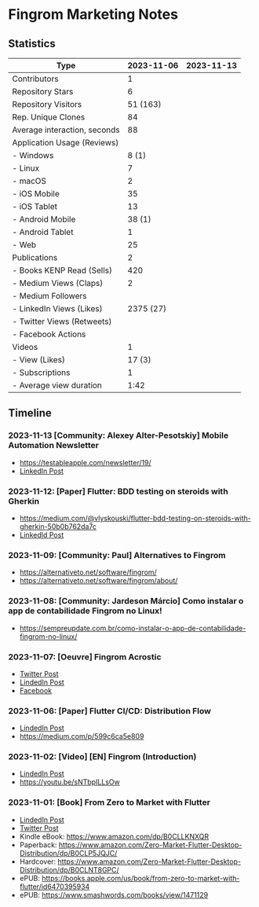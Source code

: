 # Fingrom Marketing Notes

## Statistics

| Type                           | 2023-11-06  | 2023-11-13 |
|--------------------------------|-------------|------------|
| Contributors                   | 1           | |
| Repository Stars               | 6           | |
| Repository Visitors            | 51 (163)    | |
| Rep. Unique Clones             | 84          | |
| Average interaction, seconds   | 88          | |
| Application Usage (Reviews)    |             | |
| - Windows                      | 8 (1)       | |
| - Linux                        | 7           | |
| - macOS                        | 2           | |
| - iOS Mobile                   | 35          | |
| - iOS Tablet                   | 13          | |
| - Android Mobile               | 38 (1)      | |
| - Android Tablet               | 1           | |
| - Web                          | 25          | |
| Publications                   | 2           | |
| - Books KENP Read (Sells)      | 420         | |
| - Medium Views (Claps)         | 2           | |
| - Medium Followers             |             | |
| - LinkedIn Views (Likes)       | 2375 (27)   | |
| - Twitter Views (Retweets)     |             | |
| - Facebook Actions             |             | |
| Videos                         | 1           | |
| - View (Likes)                 | 17 (3)      | |
| - Subscriptions                | 1           | |
| - Average view duration        | 1:42        | |


## Timeline

### 2023-11-13 [Community: Alexey Alter-Pesotskiy] Mobile Automation Newsletter 
- https://testableapple.com/newsletter/19/
- [LinkedIn Post](https://www.linkedin.com/feed/update/urn:li:activity:7129545454538625025/)

### 2023-11-12: [Paper] Flutter: BDD testing on steroids with Gherkin
- https://medium.com/@vlyskouski/flutter-bdd-testing-on-steroids-with-gherkin-50b0b762da7c
- [LinkedId Post](https://www.linkedin.com/posts/v-lyskouski_flutter-bdd-testing-on-steroids-with-gherkin-activity-7129214717285326848-Rhwt)

### 2023-11-09: [Community: Paul] Alternatives to Fingrom
- https://alternativeto.net/software/fingrom/
- https://alternativeto.net/software/fingrom/about/

### 2023-11-08: [Community: Jardeson Márcio] Como instalar o app de contabilidade Fingrom no Linux!
- https://sempreupdate.com.br/como-instalar-o-app-de-contabilidade-fingrom-no-linux/

### 2023-11-07: [Oeuvre] Fingrom Acrostic
- [Twitter Post](https://x.com/TheFieryCat/status/1721751900641509508)
- [LindedIn Post](https://www.linkedin.com/feed/update/urn:li:activity:7127580446900563968/)
- [Facebook](https://www.facebook.com/vlyskouski/posts/pfbid02wMANkPSWoXAD4oEHZr9wMY7pud1rhHqMU5wMFpNXehAAYjPscBRDPBKQ6QmmomNcl)

### 2023-11-06: [Paper] Flutter CI/CD: Distribution Flow
- [LindedIn Post](https://www.linkedin.com/feed/update/urn:li:activity:7127253298914410496)
- https://medium.com/p/599c6ca5e809

### 2023-11-02: [Video] [EN] Fingrom (Introduction)
- [LindedIn Post](https://www.linkedin.com/feed/update/urn:li:activity:7125980488401342464)
- https://youtu.be/sNTbpILLsOw

### 2023-11-01: [Book] From Zero to Market with Flutter
- [LindedIn Post](https://www.linkedin.com/feed/update/urn:li:activity:7125387035850211329)
- [Twitter Post](https://x.com/TheFieryCat/status/1719625739878748347)
- Kindle eBook: https://www.amazon.com/dp/B0CLLKNXQR
- Paperback: https://www.amazon.com/Zero-Market-Flutter-Desktop-Distribution/dp/B0CLP5JQJC/
- Hardcover: https://www.amazon.com/Zero-Market-Flutter-Desktop-Distribution/dp/B0CLNT8GPC/
- ePUB: https://books.apple.com/us/book/from-zero-to-market-with-flutter/id6470395934
- ePUB: https://www.smashwords.com/books/view/1471129
